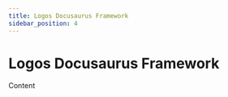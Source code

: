 ```yaml
---
title: Logos Docusaurus Framework 
sidebar_position: 4
---
```


# Logos Docusaurus Framework

Content